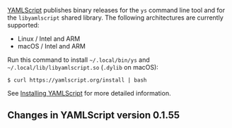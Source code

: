<!-- NOTE: Leave these long lines alone. Don't wrap. -->
[YAMLScript](https://yamlscript.org) publishes binary releases for the `ys` command line tool and for the `libyamlscript` shared library.
The following architectures are currently supported:

* Linux / Intel and ARM
* macOS / Intel and ARM

Run this command to install `~/.local/bin/ys` and `~/.local/lib/libyamlscript.so` (`.dylib` on macOS):

```
$ curl https://yamlscript.org/install | bash
```

See [Installing YAMLScript](https://github.com/yaml/yamlscript/wiki/Installing-YAMLScript) for more detailed information.


## Changes in YAMLScript version 0.1.55


